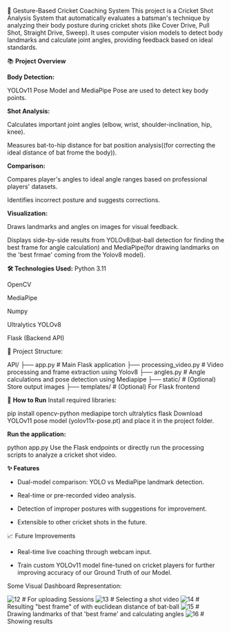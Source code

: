 🏏 Gesture-Based Cricket Coaching System
This project is a Cricket Shot Analysis System that automatically evaluates a batsman's technique by analyzing their body posture during cricket shots (like Cover Drive, Pull Shot, Straight Drive, Sweep).
It uses computer vision models to detect body landmarks and calculate joint angles, providing feedback based on ideal standards.

📚 **Project Overview**

**Body Detection:**

YOLOv11 Pose Model and MediaPipe Pose are used to detect key body points.

**Shot Analysis:**

Calculates important joint angles (elbow, wrist, shoulder-inclination, hip, knee).

Measures bat-to-hip distance for bat position analysis((for correcting the ideal distance of bat frome the body)).

**Comparison:**

Compares player's angles to ideal angle ranges based on professional players' datasets.

Identifies incorrect posture and suggests corrections.

**Visualization:**

Draws landmarks and angles on images for visual feedback.

Displays side-by-side results from YOLOv8(bat-ball detection for finding the best frame for angle calculation) and MediaPipe(for drawing landmarks on the 'best frmae' coming from the Yolov8 model).

**🛠️ Technologies Used:**
Python 3.11

OpenCV

MediaPipe

Numpy

Ultralytics YOLOv8

Flask (Backend API)

📂 Project Structure:

API/
├── app.py                # Main Flask application
├── processing_video.py   # Video processing and frame extraction using Yolov8
├── angles.py             # Angle calculations and pose detection using Mediapipe
├── static/               # (Optional) Store output images
├── templates/            # (Optional) For Flask frontend

🚀 **How to Run**
Install required libraries:

pip install opencv-python mediapipe torch ultralytics flask
Download YOLOv11 pose model (yolov11x-pose.pt) and place it in the project folder.

**Run the application:**

python app.py
Use the Flask endpoints or directly run the processing scripts to analyze a cricket shot video.

**✨ Features**
- Dual-model comparison: YOLO vs MediaPipe landmark detection.

- Real-time or pre-recorded video analysis.

- Detection of improper postures with suggestions for improvement.

- Extensible to other cricket shots in the future.

📈 Future Improvements
- Real-time live coaching through webcam input.

- Train custom YOLOv11 model fine-tuned on cricket players for further improving accuracy of our Ground Truth of our Model.

Some Visual Dashboard Representation: 

![12](https://github.com/user-attachments/assets/ed0ce033-f794-4461-8068-95178abf703e)  # For uploading Sessions
![13](https://github.com/user-attachments/assets/25824917-b12c-4dc2-bd58-35917ee0c9d3)  # Selecting a shot video
![14](https://github.com/user-attachments/assets/f1b1837e-bf7c-4d6f-99a6-e5c758d9a7ad)  # Resulting "best frame" of with euclidean distance of bat-ball
![15](https://github.com/user-attachments/assets/d08b27eb-279f-4015-8174-08d355a5736d)  # Drawing landmarks of that 'best frame' and calculating angles
![16](https://github.com/user-attachments/assets/039fb0eb-58bb-4729-9e4a-335f60069a52)  # Showing results


